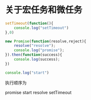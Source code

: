 # 关于宏任务和微任务

``` javascript
setTimeout(function(){
	console.log("setTimeout")
},0)

new Promise(function(resolve,reject){
	resolve("resolve");
	console.log("promise");
}).then(function(success){
	console.log(success);
})

console.log("start")
```
执行顺序为

promise
start
resolve
setTimeout